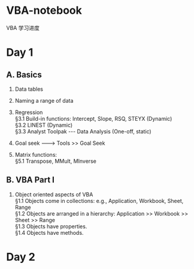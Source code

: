 # VBA-notebook
VBA 学习进度

# Day 1

A. Basics
-----------
1. Data tables

2. Naming a range of data

3. Regression
   <br>§3.1 Build-in functions: Intercept, Slope, RSQ, STEYX (Dynamic)
   <br>§3.2 LINEST (Dynamic)
   <br>§3.3 Analyst Toolpak --- Data Analysis (One-off, static)

4. Goal seek ---> Tools >> Goal Seek

5. Matrix functions:
   <br>§5.1 Transpose, MMult, MInverse

B. VBA Part I
-----------
1. Object oriented aspects of VBA
   <br>§1.1 Objects come in collections: e.g., Application, Workbook, Sheet, Range
   <br>§1.2 Objects are arranged in a hierarchy: Application >> Workbook >> Sheet >> Range
   <br>§1.3 Objects have properties.
   <br>§1.4 Objects have methods.

# Day 2

